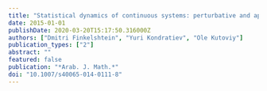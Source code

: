 ```yaml
---
title: "Statistical dynamics of continuous systems: perturbative and approximative approaches"
date: 2015-01-01
publishDate: 2020-03-20T15:17:50.316000Z
authors: ["Dmitri Finkelshtein", "Yuri Kondratiev", "Ole Kutoviy"]
publication_types: ["2"]
abstract: ""
featured: false
publication: "*Arab. J. Math.*"
doi: "10.1007/s40065-014-0111-8"
---
```


